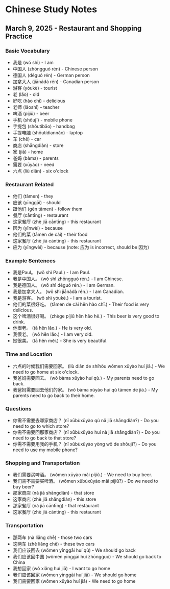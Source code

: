 # Chinese Study Notes
## March 9, 2025 - Restaurant and Shopping Practice

### Basic Vocabulary
- 我是 (wǒ shì) - I am
- 中国人 (zhōngguó rén) - Chinese person
- 德国人 (déguó rén) - German person
- 加拿大人 (jiānádà rén) - Canadian person
- 游客 (yóukè) - tourist
- 老 (lǎo) - old
- 好吃 (hǎo chī) - delicious
- 老师 (lǎoshī) - teacher
- 啤酒 (píjiǔ) - beer
- 手机 (shǒujī) - mobile phone
- 手提包 (shǒutíbāo) - handbag
- 手提电脑 (shǒutídìannǎo) - laptop
- 车 (chē) - car
- 商店 (shāngdiàn) - store
- 家 (jiā) - home
- 爸妈 (bàma) - parents
- 需要 (xūyào) - need
- 六点 (liù diǎn) - six o'clock

### Restaurant Related
- 他们 (tāmen) - they
- 应该 (yīnggāi) - should
- 跟他们 (gēn tāmen) - follow them
- 餐厅 (cāntīng) - restaurant
- 这家餐厅 (zhè jiā cāntīng) - this restaurant
- 因为 (yīnwèi) - because
- 他们的菜 (tāmen de cài) - their food
- 这家餐厅 (zhè jiā cāntīng) - this restaurant
- 应为 (yīngwèi) - because (note: 应为 is incorrect, should be 因为)

### Example Sentences
- 我是Paul。 (wǒ shì Paul.) - I am Paul.
- 我是中国人。 (wǒ shì zhōngguó rén.) - I am Chinese.
- 我是德国人。 (wǒ shì déguó rén.) - I am German.
- 我是加拿大人。 (wǒ shì jiānádà rén.) - I am Canadian.
- 我是游客。 (wǒ shì yóukè.) - I am a tourist.
- 他们的菜很好吃。 (tāmen de cài hěn hào chī.) - Their food is very delicious.
- 这个啤酒很好喝。 (zhège píjiǔ hěn hǎo hē.) - This beer is very good to drink.
- 他很老。 (tā hěn lǎo.) - He is very old.
- 我很老。 (wǒ hěn lǎo.) - I am very old.
- 她很美。 (tā hěn měi.) - She is very beautiful.

### Time and Location
- 六点的时候我们需要回家。 (liù diǎn de shíhòu wǒmen xūyào huí jiā.) - We need to go home at six o'clock.
- 我爸妈需要回去。 (wǒ bàma xūyào huí qù.) - My parents need to go back.
- 我爸妈需要回去他们的家。 (wǒ bàma xūyào huí qù tāmen de jiā.) - My parents need to go back to their home.

### Questions
- 你需不需要去哪家商店？ (nǐ xūbùxūyào qù nǎ jiā shāngdiàn?) - Do you need to go to which store?
- 你需不需要回那家商店？ (nǐ xūbùxūyào huí nà jiā shāngdiàn?) - Do you need to go back to that store?
- 你需不需要用我的手机？ (nǐ xūbùxūyào yòng wǒ de shǒujī?) - Do you need to use my mobile phone?

### Shopping and Transportation
- 我们需要买啤酒。 (wǒmen xūyào mǎi píjiǔ.) - We need to buy beer.
- 我们需不需要买啤酒。 (wǒmen xūbùxūyào mǎi píjiǔ?) - Do we need to buy beer?
- 那家商店 (nà jiā shāngdiàn) - that store
- 这家商店 (zhè jiā shāngdiàn) - this store
- 那家餐厅 (nà jiā cāntīng) - that restaurant
- 这家餐厅 (zhè jiā cāntīng) - this restaurant

### Transportation
- 那两车 (nà liǎng chē) - those two cars
- 这两车 (zhè liǎng chē) - these two cars
- 我们应该回去 (wǒmen yīnggāi huí qù) - We should go back
- 我们应该回中国 (wǒmen yīnggāi huí zhōngguó) - We should go back to China
- 我想回家 (wǒ xiǎng huí jiā) - I want to go home
- 我们应该回家 (wǒmen yīnggāi huí jiā) - We should go home
- 我们需要回家 (wǒmen xūyào huí jiā) - We need to go home
